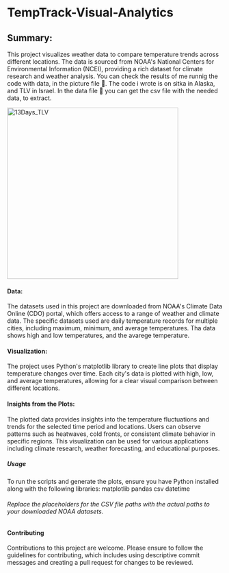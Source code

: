 # TempTrack-Visual-Analytics
## Summary:
This project visualizes weather data to compare temperature trends across different locations. 
The data is sourced from NOAA's National Centers for Environmental Information (NCEI),
providing a rich dataset for climate research and weather analysis.
You can check the results of me runnig the code with data, in the picture file 📂.
The code i wrote is on sitka in Alaska, and TLV in Israel.
In the data file 📂 you can get the csv file with the needed data, to extract.

<img width="400" alt="13Days_TLV" src="https://github.com/Masanbat12/TempTrack-Visual-Analytics/assets/93978448/9c70ec87-e4ad-40d9-9db3-b4a23d65ba94">


#### Data:
The datasets used in this project are downloaded from NOAA's Climate Data Online (CDO) portal,
which offers access to a range of weather and climate data. 
The specific datasets used are daily temperature records for multiple cities,
including maximum, minimum, and average temperatures.
Tha data shows high and low temperatures, and the avarege temperature.

#### Visualization:
The project uses Python's matplotlib library to create line plots that display temperature changes over time.
Each city's data is plotted with high, low, and average temperatures,
allowing for a clear visual comparison between different locations.

#### Insights from the Plots:
The plotted data provides insights into the temperature fluctuations and trends for the selected time period and locations. 
Users can observe patterns such as heatwaves, cold fronts, or consistent climate behavior in specific regions.
This visualization can be used for various applications including climate research, weather forecasting, and educational purposes.

##### Usage
To run the scripts and generate the plots, ensure you have Python installed along with the following libraries:
matplotlib
pandas
csv
datetime
######  Replace the placeholders for the CSV file paths with the actual paths to your downloaded NOAA datasets.

#### Contributing
Contributions to this project are welcome. Please ensure to follow the guidelines for contributing,
which includes using descriptive commit messages and creating a pull request for changes to be reviewed.
